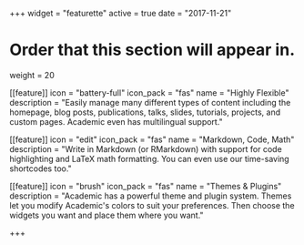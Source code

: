 +++
widget = "featurette"
active = true
date = "2017-11-21"

# Order that this section will appear in.
weight = 20

[[feature]]
  icon = "battery-full"
  icon_pack = "fas"
  name = "Highly Flexible"
  description = "Easily manage many different types of content including the homepage, blog posts, publications, talks, slides, tutorials, projects, and custom pages. Academic even has multilingual support."
  
[[feature]]
  icon = "edit"
  icon_pack = "fas"
  name = "Markdown, Code, Math"
  description = "Write in Markdown (or RMarkdown) with support for code highlighting and LaTeX math formatting. You can even use our time-saving shortcodes too."
  
[[feature]]
  icon = "brush"
  icon_pack = "fas"
  name = "Themes & Plugins"
  description = "Academic has a powerful theme and plugin system. Themes let you modify Academic's colors to suit your preferences. Then choose the widgets you want and place them where you want."    

+++
